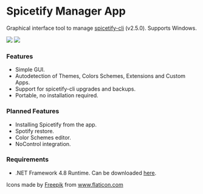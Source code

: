 # Spicetify Manager App
Graphical interface tool to manage <a href="https://github.com/khanhas/spicetify-cli">spicetify-cli</a> (v2.5.0). Supports Windows.

<p align="left">
   <a href="https://github.com/AdotBdot/SpicetifyManagerApp/releases/latest"><img src="https://img.shields.io/github/v/release/AdotBdot/SpicetifyManagerApp.svg"></a>
   <a href="https://github.com/AdotBdot/SpicetifyManagerApp/releases"><img src="https://img.shields.io/github/downloads/AdotBdot/SpicetifyManagerApp/total.svg"></a>
</p>

### Features
 - Simple GUI.
 - Autodetection of Themes, Colors Schemes, Extensions and Custom Apps.
 - Support for spicetify-cli upgrades and backups.
 - Portable, no installation required.

### Planned Features
 - Installing Spicetify from the app.
 - Spotify restore.
 - Color Schemes editor.
 - NoControl integration.

### Requirements
 - .NET Framework 4.8 Runtime. Can be downloaded <a href="https://dotnet.microsoft.com/download/dotnet-framework/net48">here</a>.


<div>Icons made by <a href="https://www.freepik.com" title="Freepik">Freepik</a> from <a href="https://www.flaticon.com/" title="Flaticon">www.flaticon.com</a></div>
